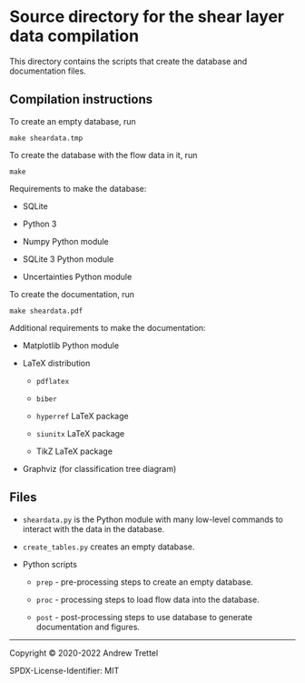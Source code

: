 Source directory for the shear layer data compilation
=====================================================

This directory contains the scripts that create the database and documentation
files.


## Compilation instructions

To create an empty database, run

    make sheardata.tmp

To create the database with the flow data in it, run

    make

Requirements to make the database:

- SQLite

- Python 3

- Numpy Python module

- SQLite 3 Python module

- Uncertainties Python module

To create the documentation, run

    make sheardata.pdf

Additional requirements to make the documentation:

- Matplotlib Python module

- LaTeX distribution

    - `pdflatex`

    - `biber`

    - `hyperref` LaTeX package

    - `siunitx` LaTeX package

    - TikZ LaTeX package

- Graphviz (for classification tree diagram)


## Files

- `sheardata.py` is the Python module with many low-level commands to interact
  with the data in the database.

- `create_tables.py` creates an empty database.

- Python scripts

    - `prep` - pre-processing steps to create an empty database.

    - `proc` - processing steps to load flow data into the database.

    - `post` - post-processing steps to use database to generate documentation
      and figures.


-------------------------------------------------------------------------------

Copyright © 2020-2022 Andrew Trettel

SPDX-License-Identifier: MIT
